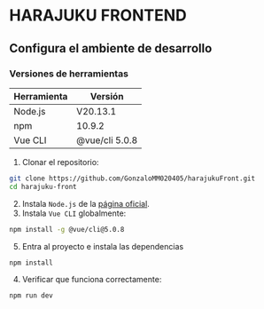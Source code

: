 # HARAJUKU FRONTEND

## Configura el ambiente de desarrollo

### Versiones de herramientas
| Herramienta  | Versión |
| ------------- | ------------- |
| Node.js  | V20.13.1  |
| npm  | 10.9.2  |
| Vue CLI  | @vue/cli 5.0.8  |

1. Clonar el repositorio:
```sh
git clone https://github.com/GonzaloMM020405/harajukuFront.git
cd harajuku-front
```
2. Instala `Node.js` de la [página oficial](https://nodejs.org/es).
3. Instala `Vue CLI` globalmente:
```sh
npm install -g @vue/cli@5.0.8
```
5. Entra al proyecto e instala las dependencias
```sh
npm install
```
4. Verificar que funciona correctamente:
```sh
npm run dev
```
